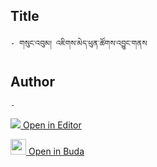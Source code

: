 ## Title
	- གསུང་འབུམ། འཇིགས་མེད་ཕུན་ཚོགས་འབྱུང་གནས

## Author
	- 



[<img src="https://img.icons8.com/color/25/000000/edit-property.png"> Open in Editor](http://editor.openpecha.org/P000438)

[<img width="25" src="https://library.bdrc.io/icons/BUDA-small.svg"> Open in Buda](https://library.bdrc.io/show/bdr:IE0OPP000438)
